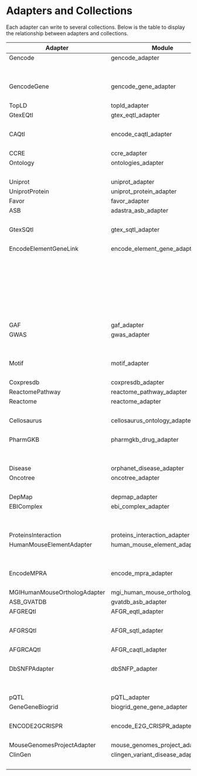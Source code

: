 # Adapters and Collections

Each adapter can write to several collections. Below is the table to display the relationship between adapters and collections.

| Adapter              | Module                    | Collection Name                                         |
|----------------------|---------------------------|---------------------------------------------------------|
| Gencode              | gencode_adapter           | transcripts                                             |
|                      |                           | mm_transcripts                                          |
|                      |                           | genes_transcripts                                       |
| GencodeGene          | gencode_gene_adapter      | genes                                                   |
|                      |                           | mm_genes                                                |
| TopLD                | topld_adapter             | variants_variants                                       |
| GtexEQtl             | gtex_eqtl_adapter         | variants_genes                                          |
|                      |                           | variants_genes_terms                                    |
| CAQtl                | encode_caqtl_adapter      | regulatory_regions                                      |
|                      |                           | variants_regulatory_regions                             |
| CCRE                 | ccre_adapter              | regulatory_regions                                      |
| Ontology             | ontologies_adapter        | ontology_terms                                          |
|                      |                           | ontology_terms_ontology_terms                           |
| Uniprot              | uniprot_adapter           | transcripts_proteins                                    |
| UniprotProtein       | uniprot_protein_adapter   | proteins                                                |
| Favor                | favor_adapter             | variants                                                |
| ASB                  | adastra_asb_adapter       | variants_proteins                                       |
|                      |                           | variants_proteins_terms                                 |
| GtexSQtl             | gtex_sqtl_adapter         | variants_genes                                          |
|                      |                           | variants_genes_terms                                    |
|EncodeElementGeneLink |encode_element_gene_adapter| regulatory_regions_genes                                |
|                      |                           | regulatory_regions                                      |
|                      |                           | regulatory_regions_genes_biosamples                     |
|                      |                           | regulatory_regions_genes_biosamples_treatments_CHEBI    |
|                      |                           | regulatory_regions_genes_biosamples_treatments_proteins |
|                      |                           | regulatory_regions_genes_biosamples_donors              |
|                      |                           | donors                                                  |
|                      |                           | ontology_terms                                          |
| GAF                  | gaf_adapter               | go_terms_annotations                                    |
| GWAS                 | gwas_adapter              | studies                                                 |
|                      |                           | variants_phenotypes                                     |
|                      |                           | variants_phenotypes_studies                             |
| Motif                | motif_adapter             | motifs                                                  |
|                      |                           | motifs_proteins                                         |
| Coxpresdb            | coxpresdb_adapter         | genes_genes                                             |
| ReactomePathway      | reactome_pathway_adapter  | pathways                                                |
| Reactome             | reactome_adapter          | genes_pathways                                          |
|                      |                           | pathways_pathways                                       |
| Cellosaurus         |cellosaurus_ontology_adapter| ontology_terms                                          |
|                      |                           | ontology_terms_ontology_terms                           |
| PharmGKB             | pharmgkb_drug_adapter     | drugs                                                   |
|                      |                           | variants_drugs                                          |
|                      |                           | variants_drugs_genes                                    |
| Disease              | orphanet_disease_adapter  | diseases_genes                                          |
| Oncotree             | oncotree_adapter          | ontology_terms                                          |
|                      |                           | ontology_terms_ontology_terms                           |
| DepMap               | depmap_adapter            | genes_terms                                             |
| EBIComplex           | ebi_complex_adapter       | complexes                                               |
|                      |                           | complexes_proteins                                      |
|                      |                           | complexes_terms                                         |
| ProteinsInteraction  | proteins_interaction_adapter | proteins_proteins                                    |
| HumanMouseElementAdapter | human_mouse_element_adapter | mm_regulatory_regions                             |
|                      |                           | regulatory_regions                                      |
|                      |                           | regulatory_regions_mm_regulatory_regions                |
| EncodeMPRA           | encode_mpra_adapter       | regulatory_regions                                      |
|                      |                           | regulatory_regions_biosamples                           |
| MGIHumanMouseOrthologAdapter | mgi_human_mouse_ortholog_adapter | genes_mm_genes                           |
| ASB_GVATDB           | gvatdb_asb_adapter        | variants_proteins                                       |
| AFGREQtl             | AFGR_eqtl_adapter         | variants_genes                                          |
|                      |                           | variants_genes_terms                                    |
| AFGRSQtl             | AFGR_sqtl_adapter         | variants_genes                                          |
|                      |                           | variants_genes_terms                                    |
| AFGRCAQtl            | AFGR_caqtl_adapter        | regulatory_regions                                      |
|                      |                           | variants_regulatory_regions                             |
| DbSNFPAdapter        | dbSNFP_adapter            | coding_variants                                         |
|                      |                           | variants_coding_variants                                |
|                      |                           | coding_variants_proteins                                |
| pQTL                 | pQTL_adapter              | variants_proteins                                       |
| GeneGeneBiogrid      | biogrid_gene_gene_adapter | genes_genes                                             |
|                      |                           | mm_genes_mm_genes                                       |
| ENCODE2GCRISPR       | encode_E2G_CRISPR_adapter | regulatory_regions                                      |
|                      |                           | regulatory_regions_genes                                |
| MouseGenomesProjectAdapter | mouse_genomes_project_adapter| mm_variants                                    |
| ClinGen        | clingen_variant_disease_adapter | variants_diseases                                       |
|                      |                           | variants_diseases_genes                                 |
